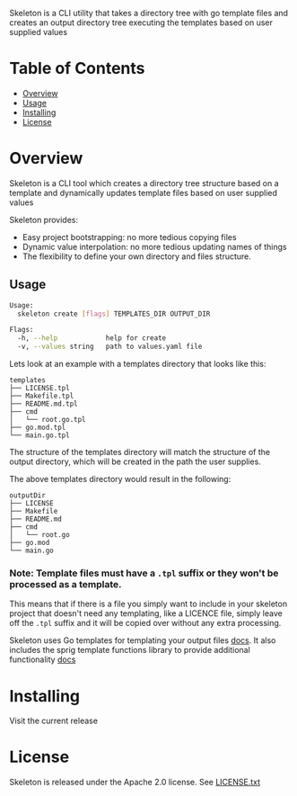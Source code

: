Skeleton is a CLI utility that takes a directory tree with go template files and creates an output 
directory tree executing the templates based on user supplied values

# Table of Contents

- [Overview](#overview)
- [Usage](#Usage)
- [Installing](#installing)
- [License](#license)

# Overview

Skeleton is a CLI tool which creates a directory tree structure based on a template and dynamically
updates template files based on user supplied values

Skeleton provides:
* Easy project bootstrapping: no more tedious copying files
* Dynamic value interpolation: no more tedious updating names of things
* The flexibility to define your own directory and files structure.

## Usage

```bash
Usage:
  skeleton create [flags] TEMPLATES_DIR OUTPUT_DIR

Flags:
  -h, --help            help for create
  -v, --values string   path to values.yaml file
```

Lets look at an example with a templates directory that looks like this:

```
templates
├── LICENSE.tpl
├── Makefile.tpl
├── README.md.tpl
├── cmd
│   └── root.go.tpl
├── go.mod.tpl
└── main.go.tpl
```

The structure of the templates directory will match the structure of the output directory, which
will be created in the path the user supplies.

The above templates directory would result in the following: 

```
outputDir
├── LICENSE
├── Makefile
├── README.md
├── cmd
│   └── root.go
├── go.mod
└── main.go
```

### Note: Template files must have a `.tpl` suffix or they won't be processed as a template.
This means that if there is a file you simply want to include in your skeleton project that doesn't need any
templating, like a LICENCE file, simply leave off the `.tpl` suffix and it will be copied over without any 
extra processing.


Skeleton uses Go templates for templating your output files [docs](https://golang.org/pkg/text/template/). 
It also includes the sprig template functions library to provide additional functionality [docs](http://masterminds.github.io/sprig/)

# Installing
Visit the current release

# License

Skeleton is released under the Apache 2.0 license. See [LICENSE.txt](https://github.com/shaneu/skeleton/blob/master/LICENSE)
